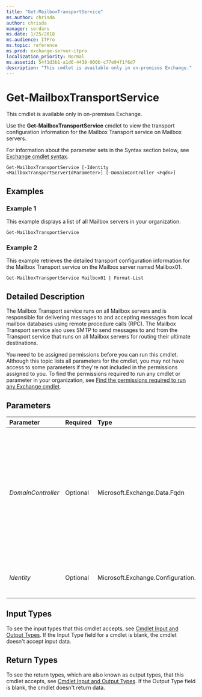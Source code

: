 ```yaml
---
title: "Get-MailboxTransportService"
ms.author: chrisda
author: chrisda
manager: serdars
ms.date: 1/25/2018
ms.audience: ITPro
ms.topic: reference
ms.prod: exchange-server-itpro
localization_priority: Normal
ms.assetid: 54f1d3b1-a1d6-4438-900b-c77e94f1f6d7
description: "This cmdlet is available only in on-premises Exchange."
---
```


# Get-MailboxTransportService

This cmdlet is available only in on-premises Exchange. 
  
Use the **Get-MailboxTransportService** cmdlet to view the transport configuration information for the Mailbox Transport service on Mailbox servers.
  
For information about the parameter sets in the Syntax section below, see [Exchange cmdlet syntax](https://technet.microsoft.com/library/bb123552.aspx). 
  
```
Get-MailboxTransportService [-Identity <MailboxTransportServerIdParameter>] [-DomainController <Fqdn>]

```

## Examples
<a name="Examples"> </a>

### Example 1

This example displays a list of all Mailbox servers in your organization.
  
```
Get-MailboxTransportService
```

### Example 2

This example retrieves the detailed transport configuration information for the Mailbox Transport service on the Mailbox server named Mailbox01.
  
```
Get-MailboxTransportService Mailbox01 | Format-List
```

## Detailed Description
<a name="DetailedDescription"> </a>

The Mailbox Transport service runs on all Mailbox servers and is responsible for delivering messages to and accepting messages from local mailbox databases using remote procedure calls (RPC). The Mailbox Transport service also uses SMTP to send messages to and from the Transport service that runs on all Mailbox servers for routing their ultimate destinations.
  
You need to be assigned permissions before you can run this cmdlet. Although this topic lists all parameters for the cmdlet, you may not have access to some parameters if they're not included in the permissions assigned to you. To find the permissions required to run any cmdlet or parameter in your organization, see [Find the permissions required to run any Exchange cmdlet](https://technet.microsoft.com/library/mt432940.aspx).
  
## Parameters
<a name="DetailedDescription"> </a>

|**Parameter**|**Required**|**Type**|**Description**|
|:-----|:-----|:-----|:-----|
| _DomainController_ <br/> |Optional  <br/> |Microsoft.Exchange.Data.Fqdn  <br/> |The _DomainController_ parameter specifies the domain controller that's used by this cmdlet to read data from or write data to Active Directory. You identify the domain controller by its fully qualified domain name (FQDN). For example, `dc01.contoso.com`.  <br/> |
| _Identity_ <br/> |Optional  <br/> |Microsoft.Exchange.Configuration.Tasks.MailboxTransportServerIdParameter  <br/> |The _Identity_ parameter specifies the server that you want to view. <br/> |
   
## Input Types
<a name="InputTypes"> </a>

To see the input types that this cmdlet accepts, see [Cmdlet Input and Output Types](http://go.microsoft.com/fwlink/p/?linkId=616387). If the Input Type field for a cmdlet is blank, the cmdlet doesn't accept input data. 
  
## Return Types
<a name="ReturnTypes"> </a>

To see the return types, which are also known as output types, that this cmdlet accepts, see [Cmdlet Input and Output Types](http://go.microsoft.com/fwlink/p/?linkId=616387). If the Output Type field is blank, the cmdlet doesn't return data. 
  

